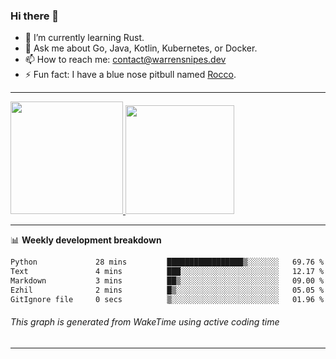 ### Hi there 👋

- 🌱 I’m currently learning Rust.
- 💬 Ask me about Go, Java, Kotlin, Kubernetes, or Docker.
- 📫 How to reach me: contact@warrensnipes.dev
- ⚡ Fun fact: I have a blue nose pitbull named [Rocco](https://i.imgur.com/iLsSCKu.jpg).

-------


<a href="https://github.com/LockedThread/LockedThread">
  <img height="180em" src="https://github-readme-stats.vercel.app/api?username=LockedThread&theme=transparent&bg_color=00000000&show_icons=true&count_private=true" />
  <img height="174em" src="https://github-readme-stats.vercel.app/api/top-langs?username=LockedThread&theme=transparent&layout=compact&hide_progress=true&bg_color=00000000" />
  </a>

-------

📊 **Weekly development breakdown**
<!--START_SECTION:waka-->

```txt
Python             28 mins         █████████████████▒░░░░░░░   69.76 %
Text               4 mins          ███░░░░░░░░░░░░░░░░░░░░░░   12.17 %
Markdown           3 mins          ██▒░░░░░░░░░░░░░░░░░░░░░░   09.00 %
Ezhil              2 mins          █▒░░░░░░░░░░░░░░░░░░░░░░░   05.05 %
GitIgnore file     0 secs          ▒░░░░░░░░░░░░░░░░░░░░░░░░   01.96 %
```

<!--END_SECTION:waka-->
###### *This graph is generated from WakeTime using active coding time*
-------
